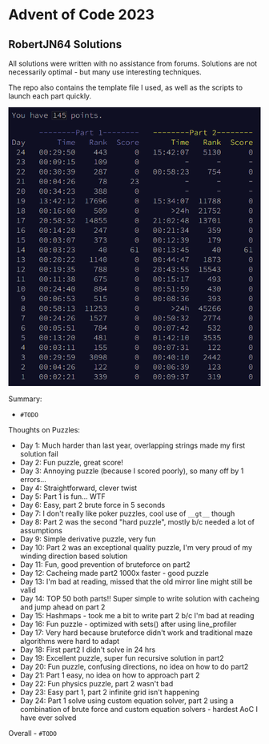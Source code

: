 # Advent of Code 2023
## RobertJN64 Solutions

All solutions were written with no assistance from forums.
Solutions are not necessarily optimal - but many use interesting
techniques.

The repo also contains the template file I used, as well as the scripts
to launch each part quickly.

![TODO - leaderboard picture](leaderboard.png)

Summary:
 - `#TODO`

Thoughts on Puzzles:
 - Day 1: Much harder than last year, overlapping strings made my first solution fail
 - Day 2: Fun puzzle, great score!
 - Day 3: Annoying puzzle (because I scored poorly), so many off by 1 errors...
 - Day 4: Straightforward, clever twist
 - Day 5: Part 1 is fun... WTF
 - Day 6: Easy, part 2 brute force in 5 seconds
 - Day 7: I don't really like poker puzzles, cool use of `__gt__` though
 - Day 8: Part 2 was the second "hard puzzle", mostly b/c needed a lot of assumptions
 - Day 9: Simple derivative puzzle, very fun
 - Day 10: Part 2 was an exceptional quality puzzle, I'm very proud of my winding direction based solution
 - Day 11: Fun, good prevention of bruteforce on part2
 - Day 12: Cacheing made part2 1000x faster - good puzzle
 - Day 13: I'm bad at reading, missed that the old mirror line might still be valid
 - Day 14: TOP 50 both parts!! Super simple to write solution with cacheing and jump ahead on part 2
 - Day 15: Hashmaps - took me a bit to write part 2 b/c I'm bad at reading
 - Day 16: Fun puzzle - optimized with sets() after using line_profiler
 - Day 17: Very hard because bruteforce didn't work and traditional maze algorithms were hard to adapt
 - Day 18: First part2 I didn't solve in 24 hrs
 - Day 19: Excellent puzzle, super fun recursive solution in part2
 - Day 20: Fun puzzle, confusing directions, no idea on how to do part2
 - Day 21: Part 1 easy, no idea on how to approach part 2
 - Day 22: Fun physics puzzle, part 2 wasn't bad
 - Day 23: Easy part 1, part 2 infinite grid isn't happening
 - Day 24: Part 1 solve using custom equation solver, part 2 using a combination of brute force and custom equation solvers - hardest AoC I have ever solved

Overall - `#TODO`